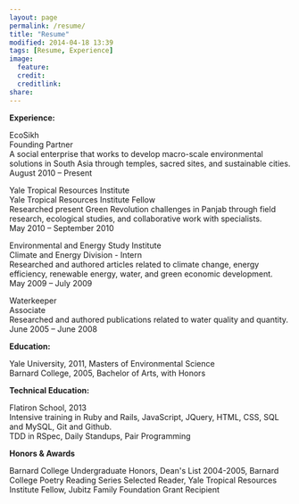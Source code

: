 ```yaml
---
layout: page
permalink: /resume/
title: "Resume"
modified: 2014-04-18 13:39
tags: [Resume, Experience]
image:
  feature: 
  credit: 
  creditlink: 
share: 
---
```


<strong>Experience:</strong>

EcoSikh  
Founding Partner  
A social enterprise that works to develop macro-scale environmental solutions in South Asia through temples, sacred sites, and sustainable cities.  
August 2010 – Present  

Yale Tropical Resources Institute  
Yale Tropical Resources Institute Fellow   
Researched present Green Revolution challenges in Panjab through field research, ecological studies, and collaborative work with specialists.  
May 2010 – September 2010  

Environmental and Energy Study Institute  
Climate and Energy Division - Intern   
Researched and authored articles related to climate change, energy efficiency, renewable energy, water, and green economic development.  
May 2009 – July 2009  

Waterkeeper  
Associate  
Researched and authored publications related to water quality and quantity.  
June 2005 – June 2008  


<strong>Education:</strong>

Yale University, 2011, Masters of Environmental Science  
Barnard College, 2005, Bachelor of Arts, with Honors  


<strong>Technical Education:</strong>

Flatiron School, 2013  
Intensive training in Ruby and Rails, JavaScript, JQuery, HTML, CSS, SQL and MySQL, Git and Github.  
TDD in RSpec, Daily Standups, Pair Programming  

<strong>Honors & Awards</strong>

Barnard College Undergraduate Honors, Dean's List 2004-2005, Barnard College Poetry Reading Series Selected Reader, Yale Tropical Resources Institute Fellow, Jubitz Family Foundation Grant Recipient  

